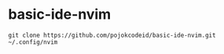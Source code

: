 # basic-ide-nvim
```
git clone https://github.com/pojokcodeid/basic-ide-nvim.git ~/.config/nvim
```
